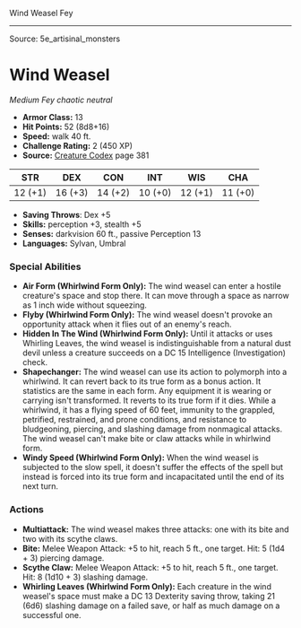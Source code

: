 <MonsterName/>Wind Weasel</MonsterName>
<CreatureType/>Fey</CreatureType>



---

Source: 5e_artisinal_monsters

# Wind Weasel

*Medium* *Fey* *chaotic neutral*

- **Armor Class:** 13
- **Hit Points:** 52 (8d8+16)
- **Speed:** walk 40 ft.
- **Challenge Rating:** 2 (450 XP)
- **Source:** [Creature Codex](https://koboldpress.com/kpstore/product/creature-codex-for-5th-edition-dnd) page 381

| STR | DEX | CON | INT | WIS | CHA |
| --- | --- | --- | --- | --- | --- |
| 12 (+1) | 16 (+3) | 14 (+2) | 10 (+0) | 12 (+1) | 11 (+0) |

- **Saving Throws**: Dex +5
- **Skills:** perception +3, stealth +5
- **Senses:** darkvision 60 ft., passive Perception 13
- **Languages:** Sylvan, Umbral

### Special Abilities

- **Air Form (Whirlwind Form Only):** The wind weasel can enter a hostile creature's space and stop there. It can move through a space as narrow as 1 inch wide without squeezing.
- **Flyby (Whirlwind Form Only):** The wind weasel doesn't provoke an opportunity attack when it flies out of an enemy's reach.
- **Hidden In The Wind (Whirlwind Form Only):** Until it attacks or uses Whirling Leaves, the wind weasel is indistinguishable from a natural dust devil unless a creature succeeds on a DC 15 Intelligence (Investigation) check.
- **Shapechanger:** The wind weasel can use its action to polymorph into a whirlwind. It can revert back to its true form as a bonus action. It statistics are the same in each form. Any equipment it is wearing or carrying isn't transformed. It reverts to its true form if it dies. While a whirlwind, it has a flying speed of 60 feet, immunity to the grappled, petrified, restrained, and prone conditions, and resistance to bludgeoning, piercing, and slashing damage from nonmagical attacks. The wind weasel can't make bite or claw attacks while in whirlwind form.
- **Windy Speed (Whirlwind Form Only):** When the wind weasel is subjected to the slow spell, it doesn't suffer the effects of the spell but instead is forced into its true form and incapacitated until the end of its next turn.

### Actions

- **Multiattack:** The wind weasel makes three attacks: one with its bite and two with its scythe claws.
- **Bite:** Melee Weapon Attack: +5 to hit, reach 5 ft., one target. Hit: 5 (1d4 + 3) piercing damage.
- **Scythe Claw:** Melee Weapon Attack: +5 to hit, reach 5 ft., one target. Hit: 8 (1d10 + 3) slashing damage.
- **Whirling Leaves (Whirlwind Form Only):** Each creature in the wind weasel's space must make a DC 13 Dexterity saving throw, taking 21 (6d6) slashing damage on a failed save, or half as much damage on a successful one.




